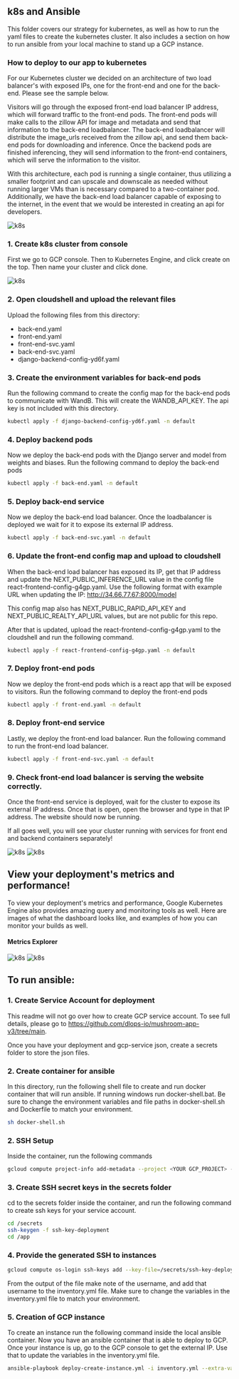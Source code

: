 ## k8s and Ansible

This folder covers our strategy for kubernetes, as well as how to run the yaml files to create the kubernetes cluster. It also includes a section on how to run ansible from your local machine to stand up a GCP instance.

### How to deploy to our app to kubernetes

For our Kubernetes cluster we decided on an architecture of two load balancer's with exposed IPs, one for the front-end and one for the back-end. Please see the sample below. 

Visitors will go through the exposed front-end load balancer IP address, which will forward traffic to the front-end pods. The front-end pods will make calls to the zillow API for image and metadata and send that information to the back-end loadbalancer. The back-end loadbalancer will distribute the image_urls received from the zillow api, and send them back-end pods for downloading and inference. Once the backend pods are finished inferencing, they will send information to the front-end containers, which will serve the information to the visitor.

With this architecture, each pod is running a single container, thus utilizing a smaller footprint and can upscale and downscale as needed without running larger VMs than is necessary compared to a two-container pod. Additionally, we have the back-end load balancer capable of exposing to the internet, in the event that we would be interested in creating an api for developers.

![k8s](md_images/panel.PNG)

### 1. Create k8s cluster from console

First we go to GCP console. Then to Kubernetes Engine, and click create on the top. Then name your cluster and click done.

![k8s](md_images/cluster-create.PNG)

### 2. Open cloudshell and upload the relevant files 

Upload the following files from this directory:
- back-end.yaml
- front-end.yaml
- front-end-svc.yaml
- back-end-svc.yaml
- django-backend-config-yd6f.yaml

### 3. Create the environment variables for back-end pods 

Run the following command to create the config map for the back-end pods to communicate with WandB. This will create the WANDB_API_KEY. The api key is not included with this directory.

```bash
kubectl apply -f django-backend-config-yd6f.yaml -n default
```
### 4. Deploy backend pods 

Now we deploy the back-end pods with the Django server and model from weights and biases. Run the following command to deploy the back-end pods

```bash
kubectl apply -f back-end.yaml -n default
```

### 5. Deploy back-end service 

Now we deploy the back-end load balancer. Once the loadbalancer is deployed we wait for it to expose its external IP address.

```bash
kubectl apply -f back-end-svc.yaml -n default
```

### 6. Update the front-end config map and upload to cloudshell 

When the back-end load balancer has exposed its IP, get that IP address and update the NEXT_PUBLIC_INFERENCE_URL value in the config file react-frontend-config-g4gp.yaml. Use the following format with example URL when updating the IP: http://34.66.77.67:8000/model

This config map also has NEXT_PUBLIC_RAPID_API_KEY and NEXT_PUBLIC_REALTY_API_URL values, but are not public for this repo.

After that is updated, upload the react-frontend-config-g4gp.yaml to the cloudshell and run the following command. 

```bash
kubectl apply -f react-frontend-config-g4gp.yaml -n default
```

### 7. Deploy front-end pods 

Now we deploy the front-end pods which is a react app that will be exposed to visitors. Run the following command to deploy the front-end pods

```bash
kubectl apply -f front-end.yaml -n default
```

### 8. Deploy front-end service 

Lastly, we deploy the front-end load balancer. Run the following command to run the front-end load balancer.

```bash
kubectl apply -f front-end-svc.yaml -n default
```

### 9. Check front-end load balancer is serving the website correctly. 

Once the front-end service is deployed, wait for the cluster to expose its external IP address. Once that is open, open the browser and type in that IP address. The website should now be running.


If all goes well, you will see your cluster running with services for front end and backend containers separately! 

![k8s](md_images/cluster.PNG)
![k8s](md_images/pods.PNG)


## View your deployment's metrics and performance!
To view your deployment's metrics and performance, Google Kubernetes Engine also provides amazing query and monitoring tools as well. Here are images of what the dashboard looks like, and examples of how you can monitor your builds as well.

#### Metrics Explorer
![k8s](md_images/memory_usage.PNG)
![k8s](md_images/CPU_usage.PNG)




## To run ansible:

### 1. Create Service Account for deployment

This readme will not go over how to create GCP service account. To see full details, please go to https://github.com/dlops-io/mushroom-app-v3/tree/main.

Once you have your deployment and gcp-service json, create a secrets folder to store the json files.

### 2. Create container for ansible

In this directory, run the following shell file to create and run docker container that will run ansible. If running windows run docker-shell.bat. Be sure to change the environment variables and file paths in docker-shell.sh and Dockerfile to match your environment.

```bash
sh docker-shell.sh
```
### 2. SSH Setup
Inside the container, run the following commands
```bash
gcloud compute project-info add-metadata --project <YOUR GCP_PROJECT> --metadata enable-oslogin=TRUE
```

### 3. Create SSH secret keys in the secrets folder
cd to the secrets folder inside the container, and run the following command to create ssh keys for your service account.

```bash
cd /secrets
ssh-keygen -f ssh-key-deployment
cd /app
```

### 4. Provide the generated SSH to instances

```bash
gcloud compute os-login ssh-keys add --key-file=/secrets/ssh-key-deployment.pub
```
From the output of the file make note of the username, and add that username to the inventory.yml file. Make sure to change the variables in the inventory.yml file to match your environment. 

### 5. Creation of GCP instance
To create an instance run the following command inside the local ansible container. Now you have an ansible container that is able to deploy to GCP. Once your instance is up, go to the GCP console to get the external IP. Use that to update the variables in the inventory.yml file.

```bash
ansible-playbook deploy-create-instance.yml -i inventory.yml --extra-vars cluster_state=present
```


































